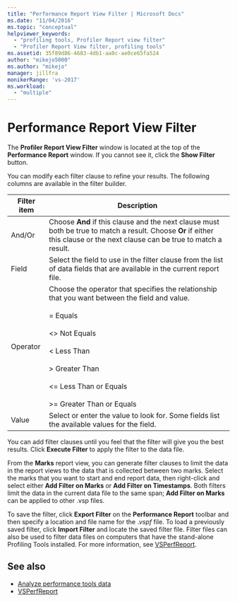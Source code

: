 ```yaml
---
title: "Performance Report View Filter | Microsoft Docs"
ms.date: "11/04/2016"
ms.topic: "conceptual"
helpviewer_keywords:
  - "profiling tools, Profiler Report view filter"
  - "Profiler Report View filter, profiling tools"
ms.assetid: 35f89d86-4683-4db1-aa0c-ae0ce65fa524
author: "mikejo5000"
ms.author: "mikejo"
manager: jillfra
monikerRange: 'vs-2017'
ms.workload:
  - "multiple"
---
```

# Performance Report View Filter
The **Profiler Report View Filter** window is located at the top of the **Performance Report** window. If you cannot see it, click the **Show Filter** button.

 You can modify each filter clause to refine your results. The following columns are available in the filter builder.

|Filter item|Description|
|-----------------|-----------------|
|And/Or|Choose **And** if this clause and the next clause must both be true to match a result. Choose **Or** if either this clause or the next clause can be true to match a result.|
|Field|Select the field to use in the filter clause from the list of data fields that are available in the current report file.|
|Operator|Choose the operator that specifies the relationship that you want between the field and value.<br /><br /> =    Equals<br /><br /> <>  Not Equals<br /><br /> <    Less Than<br /><br /> >    Greater Than<br /><br /> <=  Less Than or Equals<br /><br /> >=  Greater Than or Equals|
|Value|Select or enter the value to look for. Some fields list the available values for the field.|

 You can add filter clauses until you feel that the filter will give you the best results. Click **Execute Filter** to apply the filter to the data file.

 From the **Marks** report view, you can generate filter clauses to limit the data in the report views to the data that is collected between two marks. Select the marks that you want to start and end report data, then right-click and select either **Add Filter on Marks** or **Add Filter on Timestamps**. Both filters limit the data in the current data file to the same span; **Add Filter on Marks** can be applied to other .vsp files.

 To save the filter, click **Export Filter** on the **Performance Report** toolbar and then specify a location and file name for the .*vspf* file. To load a previously saved filter, click **Import Filter** and locate the saved filter file. Filter files can also be used to filter data files on computers that have the stand-alone Profiling Tools installed. For more information, see [VSPerfReport](../profiling/vsperfreport.md).

## See also
- [Analyze performance tools data](../profiling/analyzing-performance-tools-data.md)
- [VSPerfReport](../profiling/vsperfreport.md)
